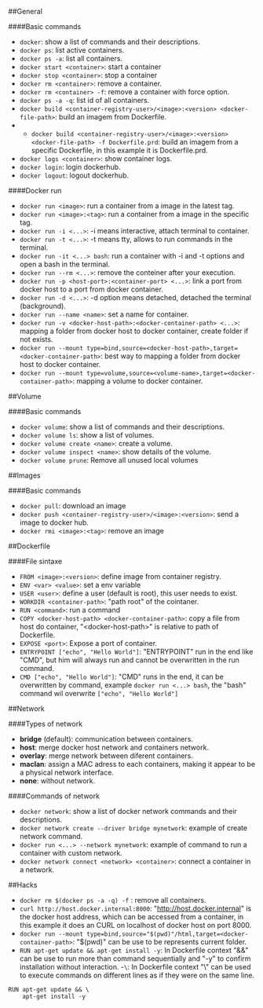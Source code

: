 ##General 

####Basic commands
- `docker`: show a list of commands and their descriptions.
- `docker ps`: list active containers.
- `docker ps -a`: list all containers.
- `docker start <container>`: start a container
- `docker stop <container>`: stop a container
- `docker rm <container>`: remove a container.
- `docker rm <container> -f`: remove a container with force option.
- `docker ps -a -q`: list id of all containers.
- `docker build <container-registry-user>/<image>:<version> <docker-file-path>`: build an imagem from Dockerfile.
- - `docker build <container-registry-user>/<image>:<version> <docker-file-path> -f Dockerfile.prd`: build an imagem from a specific Dockerfile, in this example it is Dockerfile.prd.
- `docker logs <container>`: show container logs.
- `docker login`: login dockerhub.
- `docker logout`: logout dockerhub.

####Docker run
- `docker run <image>`: run a container from a image in the latest tag.
- `docker run <image>:<tag>`: run a container from a image in the specific tag.
- `docker run -i <...>`: -i means interactive, attach terminal to container.
- `docker run -t <...>`: -t means tty, allows to run commands in the terminal.
- `docker run -it <...> bash`: run a container with -i and -t options and open a bash in the terminal.
- `docker run --rm <...>`: remove the conteiner after your execution.
- `docker run -p <host-port>:<container-port> <...>`: link a port from docker host to a port from docker container.
- `docker run -d <...>`: -d option means detached, detached the terminal (background).
- `docker run --name <name>`: set a name for container.
- `docker run -v <docker-host-path>:<docker-container-path> <...>`: mapping a folder from docker host to docker container, create folder if not exists.
- `docker run --mount type=bind,source=<docker-host-path>,target=<docker-container-path>`: best way to mapping a folder from docker host to docker container.
- `docker run --mount type=volume,source=<volume-name>,target=<docker-container-path>`: mapping a volume to docker container.

##Volume

####Basic commands
- `docker volume`: show a list of commands and their descriptions.
- `docker volume ls`: show a list of volumes.
- `docker volume create <name>`: create a volume.
- `docker volume inspect <name>`: show details of the volume.
- `docker volume prune`: Remove all unused local volumes

##Images

####Basic commands
- `docker pull`: download an image
- `docker push <container-registry-user>/<image>:<version>`: send a image to docker hub.
- `docker rmi <image>:<tag>`: remove an image


##Dockerfile

####File sintaxe
- `FROM <image>:<version>`: define image from container registry.
- `ENV <var> <value>`: set a env variable
- `USER <user>`: define a user (default is root), this user needs to exist.
- `WORKDIR <container-path>`: "path root" of the cointaner.
- `RUN <command>`: run a command
- `COPY <docker-host-path> <docker-container-path>`: copy a file from host do container, "\<docker-host-path\>" is relative to path of Dockerfile.
- `EXPOSE <port>`: Expose a port of container.
- `ENTRYPOINT ["echo", "Hello World"]`: "ENTRYPOINT" run in the end like "CMD", but him will always run and cannot be overwritten in the run command.
- `CMD ["echo", "Hello World"]`: "CMD" runs in the end, it can be overwritten by command, example `docker run <...> bash`, the "bash" command wil overwrite `["echo", "Hello World"]`


##Network 

####Types of network
- **bridge** (default): communication between containers.
- **host**: merge docker host network and containers network.
- **overlay**: merge network between diferent containers.
- **maclan**:  assign a MAC adress to each containers, making it appear to be a physical network interface.
- **none**: without network.

####Commands of network    
- `docker network`: show a list of docker network commands and their descriptions.
- `docker network create --driver bridge mynetwork`: example of create network command.
- `docker run <...> --network mynetwork`: example of command to run a container with custom network.
- `docker network connect <network> <container>`: connect a container in a network.


##Hacks
- `docker rm $(docker ps -a -q) -f` : remove all containers.
- `curl http://host.docker.internal:8000`: 
"http://host.docker.internal" is the docker host address, which can be accessed from a container, in this example it does an CURL on localhost of docker host on port 8000.
- `docker run --mount type=bind,source="$(pwd)"/html,target=<docker-container-path>`: "$(pwd)" can be use to be represents current folder.
- `RUN apt-get update && apt-get install -y`: In Dockerfile context "&&" can be use to run more than command sequentially and "-y" to confirm installation without interaction.
-`\`: In Dockerfile context "\\" can be used to execute commands on different lines as if they were on the same line. 
`````
RUN apt-get update && \ 
    apt-get install -y
`````
